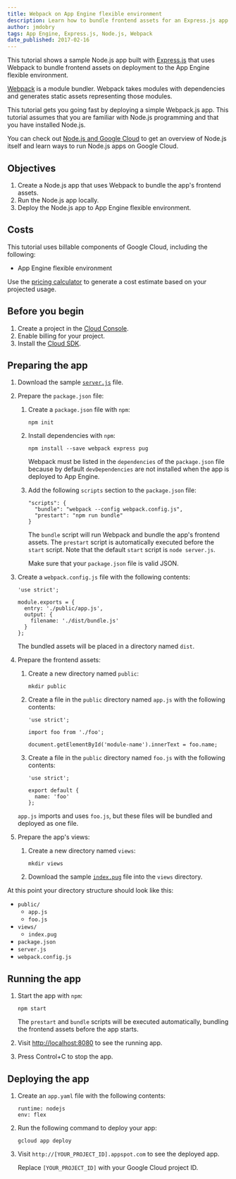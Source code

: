 ```yaml
---
title: Webpack on App Engine flexible environment
description: Learn how to bundle frontend assets for an Express.js app in the Google App Engine flexible environment.
author: jmdobry
tags: App Engine, Express.js, Node.js, Webpack
date_published: 2017-02-16
---
```


This tutorial shows a sample Node.js app built with [Express.js][express] that
uses Webpack to bundle frontend assets on deployment to the App Engine
flexible environment.

[Webpack][webpack] is a module bundler. Webpack takes modules with dependencies
and generates static assets representing those modules.

This tutorial gets you going fast by deploying a simple Webpack.js app. This
tutorial assumes that you are familiar with Node.js programming and that you
have installed Node.js.

You can check out [Node.js and Google Cloud][nodejs-gcp] to get an
overview of Node.js itself and learn ways to run Node.js apps on Google Cloud.

[express]: http://expressjs.com
[webpack]: https://webpack.github.io/
[nodejs-gcp]: running-nodejs-on-google-cloud

## Objectives

1. Create a Node.js app that uses Webpack to bundle the app's frontend assets.
1. Run the Node.js app locally.
1. Deploy the Node.js app to App Engine flexible environment.

## Costs

This tutorial uses billable components of Google Cloud, including the following:

- App Engine flexible environment

Use the [pricing calculator][pricing] to generate a cost estimate based on your
projected usage.

[pricing]: https://cloud.google.com/products/calculator

## Before you begin

1.  Create a project in the [Cloud Console](https://console.cloud.google.com/).
1.  Enable billing for your project.
1.  Install the [Cloud SDK](https://cloud.google.com/sdk/).

## Preparing the app

1.  Download the sample [`server.js`][server] file.
1.  Prepare the `package.json` file:

    1.  Create a `package.json` file with `npm`:

            npm init

    1.  Install dependencies with `npm`:

            npm install --save webpack express pug

        Webpack must be listed in the `dependencies` of the `package.json`
        file because by default `devDependencies` are not installed when the app is
        deployed to App Engine.

    1.  Add the following `scripts` section to the `package.json` file:

            "scripts": {
              "bundle": "webpack --config webpack.config.js",
              "prestart": "npm run bundle"
            }

        The `bundle` script will run Webpack and bundle the app's frontend
        assets. The `prestart` script is automatically executed before the `start`
        script. Note that the default `start` script is `node server.js`.

        Make sure that your `package.json` file is valid JSON.

1.  Create a `webpack.config.js` file with the following contents:

        'use strict';

        module.exports = {
          entry: './public/app.js',
          output: {
            filename: './dist/bundle.js'
          }
        };

    The bundled assets will be placed in a directory named `dist`.

1.  Prepare the frontend assets:

    1.  Create a new directory named `public`:

            mkdir public

    1.  Create a file in the `public` directory named `app.js` with the
        following contents:

            'use strict';

            import foo from './foo';

            document.getElementById('module-name').innerText = foo.name;

    1.  Create a file in the `public` directory named `foo.js` with the
        following contents:

            'use strict';

            export default {
              name: 'foo'
            };

    `app.js` imports and uses `foo.js`, but these files will be bundled and deployed as
    one file.

1.  Prepare the app's views:

    1.  Create a new directory named `views`:

            mkdir views

    1.  Download the sample [`index.pug`][index] file into the `views` directory.

At this point your directory structure should look like this:

* `public/`
  * `app.js`
  * `foo.js`
* `views/`
  * `index.pug`
* `package.json`
* `server.js`
* `webpack.config.js`

## Running the app

1.  Start the app with `npm`:

        npm start

    The `prestart` and `bundle` scripts will be executed automatically, bundling
    the frontend assets before the app starts.

1.  Visit [http://localhost:8080](http://localhost:8080) to see the running app.

1.  Press Control+C to stop the app.

## Deploying the app

1.  Create an `app.yaml` file with the following contents:

        runtime: nodejs
        env: flex

1.  Run the following command to deploy your app:

        gcloud app deploy

1.  Visit `http://[YOUR_PROJECT_ID].appspot.com` to see the deployed app.

    Replace `[YOUR_PROJECT_ID]` with your Google Cloud project ID.

[server]: https://github.com/GoogleCloudPlatform/community/tree/master/tutorials/appengine-nodejs-webpack/server.js
[index]: https://github.com/GoogleCloudPlatform/community/tree/master/tutorials/appengine-nodejs-webpack/views/index.pug
